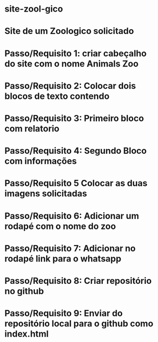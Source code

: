 # site-zool-gico
# Site de um Zoologico solicitado
# Passo/Requisito 1: criar cabeçalho do site com o nome Animals Zoo
# Passo/Requisito 2: Colocar dois blocos de texto contendo 
# Passo/Requisito 3: Primeiro bloco com relatorio
# Passo/Requisito 4: Segundo Bloco com informações
# Passo/Requisito 5  Colocar as duas imagens solicitadas
# Passo/Requisito 6: Adicionar um rodapé com o nome do zoo
# Passo/Requisito 7: Adicionar no rodapé link para o whatsapp
# Passo/Requisito 8: Criar repositório no github
# Passo/Requisito 9: Enviar do repositório local para o github como index.html
